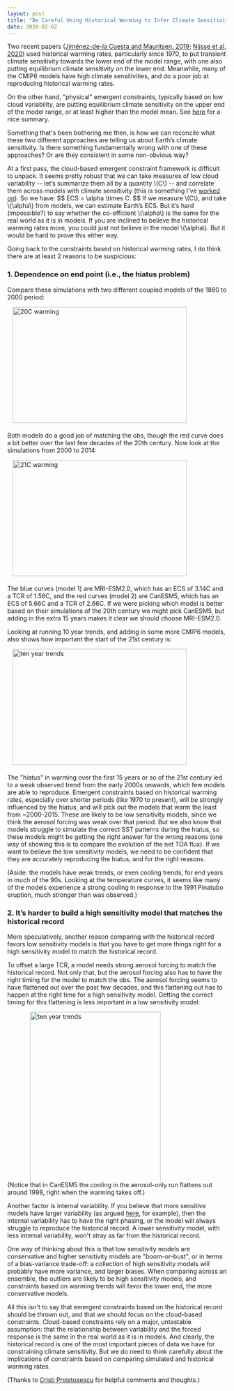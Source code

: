 ```yaml
---
layout: post
title: "Be Careful Using Historical Warming to Infer Climate Sensitivity"
date: 2020-02-02
---
```


Two recent papers (<a href="https://www.nature.com/articles/s41561-019-0463-y">Jiménez-de-la Cuesta and Mauritsen, 2019</a>; <a href="https://www.earth-syst-dynam-discuss.net/esd-2019-86/">Nijsse et al, 2020</a>) used historical warming rates, particularly since 1970, to put transient climate sensitivity towards the lower end of the model range, with one also putting equilibrium climate sensitivity on the lower end. Meanwhile, many of the CMIP6 models have high climate sensitivities, and do a poor job at reproducing historical warming rates.

On the other hand, "physical" emergent constraints, typically based on low cloud variability, are putting equilibrium climate sensitivity on the upper end of the model range, or at least higher than the model mean. See <a href="https://www.essoar.org/doi/pdf/10.1002/essoar.10501381.1">here</a> for a nice summary.

Something that's been bothering me then, is how we can reconcile what these two different approaches are telling us about Earth’s climate sensitivity. Is there something fundamentally wrong with one of these approaches? Or are they consistent in some non-obvious way?

<p>At a first pass, the cloud-based emergent constraint framework is difficult to unpack. It seems pretty robust that we can take measures of low cloud variability -- let’s summarize them all by a quantity \(C\) -- and correlate them across models with climate sensitivity (this is something I've <a href="https://journals.ametsoc.org/doi/full/10.1175/JCLI-D-17-0736.1">worked on</a>). So we have: 
$$
ECS = \alpha \times C.
$$
If we measure \(C\), and take \(\alpha\) from models, we can estimate Earth’s ECS. But it’s hard (impossible?) to say whether the co-efficient \(\alpha\) is the same for the real world as it is in models. If you are inclined to believe the historical warming rates more, you could just not believe in the model \(\alpha\). But it would be hard to prove this either way.</p>

Going back to the constraints based on historical warming rates, I do think there are at least 2 reasons to be suspicious:

<h3>1. Dependence on end point (i.e., the hiatus problem)</h3>

Compare these simulations with two different coupled models of the 1880 to 2000 period:

<img src="http://nicklutsko.github.io/notes/images/20thC_warming.png" alt="20C warming" style="position:absolute; left:240px; width:400px;height:266px;" class="center">
<br /><br /><br /><br /><br /><br /><br /><br /><br /><br /><br /><br /><br /><br /><br /><br />

Both models do a good job of matching the obs, though the red curve does a bit better over the last few decades of the 20th century. Now look at the simulations from 2000 to 2014:

<img src="http://nicklutsko.github.io/notes/images/21stC_warming.png" alt="21C warming" style="position:absolute; left:240px; width:400px;height:266px;" class="center">
<br /><br /><br /><br /><br /><br /><br /><br /><br /><br /><br /><br /><br /><br /><br /><br />

The blue curves (model 1) are MRI-ESM2.0, which has an ECS of 3.14C and a TCR of 1.56C, and the red curves (model 2) are CanESM5, which has an ECS of 5.66C and a TCR of 2.66C.  If we were picking which model is better based on their simulations of the 20th century we might pick CanESM5, but adding in the extra 15 years makes it clear we should choose MRI-ESM2.0.

Looking at running 10 year trends, and adding in some more CMIP6 models, also shows how important the start of the 21st century is:

<img src="http://nicklutsko.github.io/notes/images/ten_yr_trends.png" alt="ten year trends" style="position:absolute; left:240px; width:400px;height:266px;" class="center">
<br /><br /><br /><br /><br /><br /><br /><br /><br /><br /><br /><br /><br /><br /><br /><br />

The "hiatus" in warming over the first 15 years or so of the 21st century led to a weak observed trend from the early 2000s onwards, which few models are able to reproduce. Emergent constraints based on historical warming rates, especially over shorter periods (like 1970 to present), will be strongly influenced by the hiatus, and will pick out the models that warm the least from ~2000-2015. These are likely to be low sensitivity models, since we think the aerosol forcing was weak over that period. But we also know that models struggle to simulate the correct SST patterns during the hiatus, so these models might be getting the right answer for the wrong reasons (one way of showing this is to compare the evolution of the net TOA flux). If we want to believe the low sensitivity models, we need to be confident that they are accurately reproducing the hiatus, and for the right reasons.

(Aside: the models have weak trends, or even cooling trends, for end years in much of the 90s. Looking at the temperature curves, it seems like many of the models experience a strong cooling in response to the 1991 Pinatubo eruption, much stronger than was observed.)

<h3>2. It’s harder to build a high sensitivity model that matches the historical record</h3>

More speculatively, another reason comparing with the historical record favors low sensitivity models is that you have to get more things right for a high sensitivity model to match the historical record.

To offset a large TCR, a model needs strong aerosol forcing to match the historical record. Not only that, but the aerosol forcing also has to have the right timing for the model to match the obs. The aerosol forcing seems to have flattened out over the past few decades, and this flattening out has to happen at the right time for a high sensitivity model. Getting the correct timing for this flattening is less important in a low sensitivity model:

<img src="http://nicklutsko.github.io/notes/images/aer_GHG_comp.png" alt="ten year trends" style="position:absolute; left:280px; width:300px;height:400px;" class="center">
<br /><br /><br /><br /><br /><br /><br /><br /><br /><br /><br /><br /><br /><br /><br /><br /><br /><br /><br /><br /><br /><br />

(Notice that in CanESM5 the cooling in the aerosol-only run flattens out around 1998, right when the warming takes off.)

Another factor is internal variability. If you believe that more sensitive models have larger variability (as argued <a href="https://www.nature.com/articles/s41558-019-0527-4">here</a>, for example), then the internal variability has to have the right phasing, or the model will always struggle to reproduce the historical record. A lower sensitivity model, with less internal variability, won't stray as far from the historical record.

One way of thinking about this is that low sensitivity models are conservative and higher sensitivity models are "boom-or-bust", or in terms of a bias-variance trade-off: a collection of high sensitivity models will probably have more variance, and larger biases. When comparing across an ensemble, the outliers are likely to be high sensitivity models, and constraints based on warming trends will favor the lower end, the more conservative models.

All this isn't to say that emergent constraints based on the historical record should be thrown out, and that we should focus on the cloud-based constraints. Cloud-based constraints rely on a major, untestable assumption: that the relationship between variability and the forced response is the same in the real world as it is in models. And clearly, the historical record is one of the most important pieces of data we have for constraining climate sensitivity. But we do need to think carefully about the implications of constraints based on comparing simulated and historical warming rates.

(Thanks to <a href="https://cristi.web.illinois.edu/">Cristi Proistosescu</a> for helpful comments and thoughts.)










